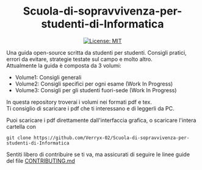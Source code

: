 <div align="center">

# Scuola-di-sopravvivenza-per-studenti-di-Informatica


[![License: MIT](https://img.shields.io/badge/License-MIT-yellow.svg)](LICENSE)

</div>


Una guida open-source scritta da studenti per studenti. Consigli pratici, errori da evitare, strategie testate sul campo e molto altro.  
Attualmente la guida è composta da 3 volumi:

- Volume1: Consigli generali
- Volume2: Consigli specifici per ogni esame (Work In Progress)
- Volume3: Consigli per gli studenti fuori-sede (Work In Progress)  



In questa repository troverai i volumi nei formati pdf e tex.   
Ti consiglio di scaricare i pdf che ti interessano e di leggerli da PC.  

Puoi scaricare i pdf direttamente dall'interfaccia grafica, o scaricare l'intera cartella con  
```
git clone https://github.com/Verryx-02/Scuola-di-sopravvivenza-per-studenti-di-Informatica
```


Sentiti libero di contribuire se ti va, ma assicurati di seguire le linee guide del file [CONTRIBUTING.md](https://github.com/Verryx-02/Scuola-di-sopravvivenza-per-studenti-di-Informatica/blob/main/CONTRIBUTING.md)



